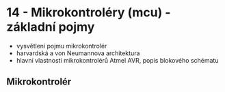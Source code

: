 # 14 - Mikrokontroléry (mcu) - základní pojmy
 - vysvětlení pojmu mikrokontrolér
 - harvardská a von Neumannova architektura
 - hlavní vlastnosti mikrokontrolérů Atmel AVR, popis blokového schématu

## Mikrokontrolér
